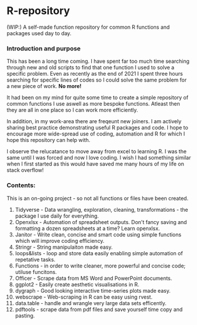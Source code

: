 # R-repository
(WIP:) A self-made function repository for common R functions and packages used day to day.

### Introduction and purpose

This has been a long time coming. I have spent far too much time searching through new and old scripts to find that one function I used to solve a specific problem. Even as recently as the end of 2021 I spent three hours searching for specific lines of codes so I could solve the same problem for a new piece of work. **No more!**

It had been on my mind for quite some time to create a simple repository of common functions I use aswell as more bespoke functions. Atleast then they are all in one place so I can work more efficiently. 

In addition, in my work-area there are freqeunt new joiners. I am actively sharing best practice demonstrating useful R packages and code. I hope to encourage more wide-spread use of coding, automation and R for which I hope this repository can help with.

I observe the relucatance to move away from excel to learning R. I was the same until I was forced and now I love coding. I wish I had something similar when I first started as this would have saved me many hours of my life on stack overflow! 


### Contents:

This is an on-going project - so not all functions or files have been created. 

1. Tidyverse - Data wrangling, exploration, cleaning, transformations - the package I use daily for everything. 
2. Openxlsx - Automation of spreadsheet outputs. Don't fancy saving and formatting a dozen spreadsheets at a time? Learn openxlsx. 
3. Janitor - Write clean, concise and smart code using simple functions which will improve coding efficiency. 
4. Stringr - String manipulaiton made easy.
5. loops&lists - loop and store data easily enabling simple automation of repetative tasks.
6. Functions - in order to write cleaner, more powerful and concise code; utiluse funcitons.
7. Officer - Scrape data from MS Word and PowerPoint documents.
8. ggplot2 - Easily create aesthetic visualisations in R. 
9. dygraph - Good looking interactive time-series plots made easy. 
10. webscrape - Web-scraping in R can be easy using rvest. 
11. data.table - handle and wrangle very large data sets efficently. 
12. pdftools - scrape data from pdf files and save yourself time copy and pasting. 


